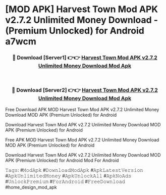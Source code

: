 # [MOD APK] Harvest Town Mod APK v2.7.2 Unlimited Money Download - (Premium Unlocked) for Android a7wcm



<div align="center">
<h3>🔴 Download [Server1] 👉👉 <a href="https://momento.my/?title=Harvest_Town_Mod_APK_v2.7.2_Unlimited_Money_Download">Harvest Town Mod APK v2.7.2 Unlimited Money Download Mod Apk</a></h3><br>

<h3>🔴 Download [Server2] 👉👉 <a href="https://momento.my/?title=Harvest_Town_Mod_APK_v2.7.2_Unlimited_Money_Download">Harvest Town Mod APK v2.7.2 Unlimited Money Download Mod Apk</a></h3>
</div>



Free Download APK MOD Harvest Town Mod APK v2.7.2 Unlimited Money Download MOD APK (Premium Unlocked) for Android

Download Harvest Town Mod APK v2.7.2 Unlimited Money Download MOD APK (Premium Unlocked) for Android

Free APK MOD Harvest Town Mod APK v2.7.2 Unlimited Money Download MOD APK (Premium Unlocked) for Android

Download Harvest Town Mod APK v2.7.2 Unlimited Money Download MOD APK (Premium Unlocked) for Android Mod For Android

𝚃𝚊𝚐𝚜: #𝙼𝚘𝚍𝙰𝚙𝚔 #𝙳𝚘𝚠𝚗𝚕𝚘𝚊𝚍𝙼𝚘𝚍𝙰𝚙𝚔 #𝙰𝚙𝚔𝙻𝚊𝚝𝚎𝚜𝚝𝚅𝚎𝚛𝚜𝚒𝚘𝚗 #𝙰𝚙𝚔𝚄𝚗𝚕𝚒𝚖𝚒𝚝𝚎𝚍𝙼𝚘𝚗𝚎𝚢 #𝙰𝚙𝚔𝚄𝚗𝚕𝚘𝚌𝚔𝙰𝚕𝚕 #𝙰𝚙𝚔𝙽𝚘𝙰𝚍𝚜 #𝚄𝚗𝚕𝚘𝚌𝚔𝙿𝚛𝚎𝚖𝚒𝚞𝚖 #𝙵𝚘𝚛𝙰𝚗𝚍𝚛𝚘𝚒𝚍 #𝙵𝚛𝚎𝚎𝙳𝚘𝚠𝚗𝚕𝚘𝚊𝚍 #home_design_mod_apk
